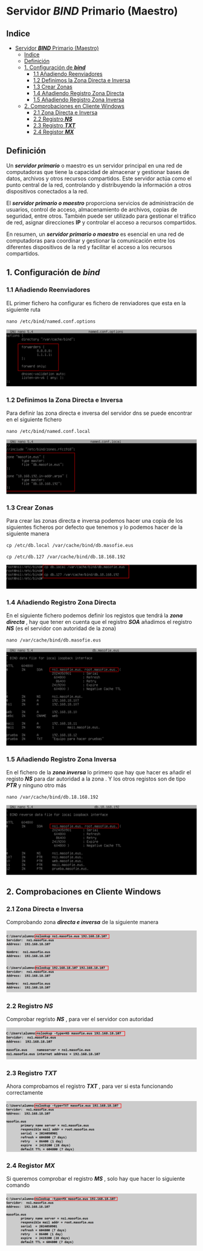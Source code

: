 # Servidor ***BIND*** Primario (Maestro)

## Indice 
- [Servidor ***BIND*** Primario (Maestro)](#servidor-bind-primario-maestro)
  - [Indice](#indice)
  - [Definición](#definición)
  - [1. Configuración de ***bind***](#1-configuración-de-bind)
    - [1.1 Añadiendo Reenviadores](#11-añadiendo-reenviadores)
    - [1.2 Definimos la Zona Directa e Inversa](#12-definimos-la-zona-directa-e-inversa)
    - [1.3 Crear Zonas](#13-crear-zonas)
    - [1.4 Añadiendo Registro Zona Directa](#14-añadiendo-registro-zona-directa)
    - [1.5 Añadiendo Registro Zona Inversa](#15-añadiendo-registro-zona-inversa)
  - [2. Comprobaciones en Cliente Windows](#2-comprobaciones-en-cliente-windows)
    - [2.1 Zona Directa e Inversa](#21-zona-directa-e-inversa)
    - [2.2 Registro ***NS***](#22-registro-ns)
    - [2.3 Registro ***TXT***](#23-registro-txt)
    - [2.4 Registor ***MX***](#24-registor-mx)


## Definición 

Un ***servidor primario*** o maestro es un servidor principal en una red de computadoras que tiene la capacidad de almacenar y gestionar bases de datos, archivos y otros recursos compartidos. Este servidor actúa como el punto central de la red, controlando y distribuyendo la información a otros dispositivos conectados a la red.

El ***servidor primario o maestro*** proporciona servicios de administración de usuarios, control de acceso, almacenamiento de archivos, copias de seguridad, entre otros. También puede ser utilizado para gestionar el tráfico de red, asignar direcciones **IP** y controlar el acceso a recursos compartidos.

En resumen, un ***servidor primario o maestro*** es esencial en una red de computadoras para coordinar y gestionar la comunicación entre los diferentes dispositivos de la red y facilitar el acceso a los recursos compartidos.

## 1. Configuración de ***bind***

### 1.1 Añadiendo Reenviadores 

EL primer fichero ha configurar es fichero de renviadores que esta en la siguiente ruta 

~~~
nano /etc/bind/named.conf.options
~~~

![Fichero de Reenviadores](./img/bind9_primario/1_reenviadores.png)

### 1.2 Definimos la Zona Directa e Inversa

Para definir las zona directa e inversa del servidor dns se puede encontrar en el siguiente fichero 

~~~
nano /etc/bind/named.conf.local
~~~

![Definir Zonas Directa e Invera](./img/bind9_primario/2_definirzonas.png)


### 1.3 Crear Zonas 

Para crear las zonas directa e inversa podemos hacer una copia de los siguientes ficheros por defecto que tenemos y lo podemos hacer de la siguiente manera 

~~~
cp /etc/db.local /var/cache/bind/db.masofie.eus
~~~
~~~
cp /etc/db.127 /var/cache/bind/db.18.168.192
~~~

![Crear Zonas Directa e Invera](./img/bind9_primario/3_crear_zonas_directa_inversa.png)

### 1.4 Añadiendo Registro Zona Directa

En el siguiente fichero podemos definir los registos que tendrá la ***zona directa*** , hay que tener en cuenta que el registro ***SOA*** añadimos el registro ***NS*** (es el servidor con autoridad de la zona)

~~~
nano /var/cache/bind/db.masofie.eus
~~~

![Registro de la Zona Directa](./img/bind9_primario/4_registros_de_zonas_directa.png)

### 1.5 Añadiendo Registro Zona Inversa

En el fichero de la ***zona inversa*** lo primero que hay que hacer es añadir el registo ***NS*** para dar autoridad a la zona . Y los otros registos son de tipo ***PTR*** y ninguno otro más 

~~~
nano /var/cache/bind/db.18.168.192
~~~

![Registro de la Zona Inversa](./img/bind9_primario/5_registros_de_zonas_inversa.png)

## 2. Comprobaciones en Cliente Windows 

### 2.1 Zona Directa e Inversa

Comprobando zona ***directa e inversa*** de la siguiente manera 

![Comprobaciones de Zona Directa e Inversa](./img/bind9_primario/6_w10_comprobaciones_directa_inversa.png)


### 2.2 Registro ***NS***

Comprobar regristo ***NS*** , para ver el servidor con autoridad 

![Comprobacion de Registro NS](./img/bind9_primario/7_w10_comprobaciones_registro_ns.png)

### 2.3 Registro ***TXT***

Ahora comprobamos el registro ***TXT*** , para ver si esta funcionando correctamente 

![Comprobacion de Registro TXT](./img/bind9_primario/8_w10_comprobaciones_registro_txt.png)

### 2.4 Registor ***MX***

Si queremos comprobar el registro ***MS*** ,  solo hay que hacer lo siguiente comando 

![Comprobacion de Registro MX](./img/bind9_primario/9_w10_comprobaciones_registro_mx.png)